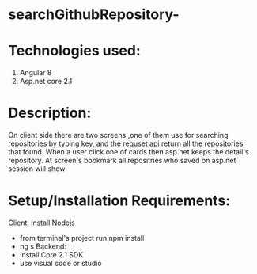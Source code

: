 # searchGithubRepository-
# Technologies used:
1. Angular 8
2. Asp.net core 2.1

# Description:
On client side there are two screens ,one of them use for searching repositories by typing key, 
and the requset api return all the repositories that found.
When a user click one of cards then asp.net keeps the detail's repository. At screen's bookmark all repositries who saved on asp.net session will show  
# Setup/Installation Requirements:
Client: install Nodejs 
* from terminal's project run npm install 
* ng s
Backend: 
* install Core 2.1 SDK
* use visual code or studio

